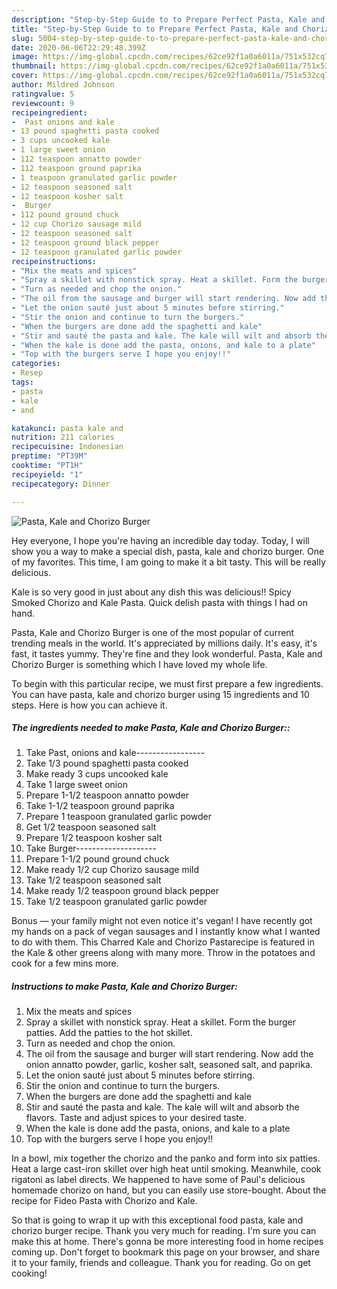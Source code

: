 ```yaml
---
description: "Step-by-Step Guide to to Prepare Perfect Pasta, Kale and Chorizo Burger"
title: "Step-by-Step Guide to to Prepare Perfect Pasta, Kale and Chorizo Burger"
slug: 5004-step-by-step-guide-to-to-prepare-perfect-pasta-kale-and-chorizo-burger
date: 2020-06-06T22:29:48.399Z
image: https://img-global.cpcdn.com/recipes/62ce92f1a0a6011a/751x532cq70/pasta-kale-and-chorizo-burger-recipe-main-photo.jpg
thumbnail: https://img-global.cpcdn.com/recipes/62ce92f1a0a6011a/751x532cq70/pasta-kale-and-chorizo-burger-recipe-main-photo.jpg
cover: https://img-global.cpcdn.com/recipes/62ce92f1a0a6011a/751x532cq70/pasta-kale-and-chorizo-burger-recipe-main-photo.jpg
author: Mildred Johnson
ratingvalue: 5
reviewcount: 9
recipeingredient:
-  Past onions and kale
- 13 pound spaghetti pasta cooked
- 3 cups uncooked kale
- 1 large sweet onion
- 112 teaspoon annatto powder
- 112 teaspoon ground paprika
- 1 teaspoon granulated garlic powder
- 12 teaspoon seasoned salt
- 12 teaspoon kosher salt
-  Burger
- 112 pound ground chuck
- 12 cup Chorizo sausage mild
- 12 teaspoon seasoned salt
- 12 teaspoon ground black pepper
- 12 teaspoon granulated garlic powder
recipeinstructions:
- "Mix the meats and spices"
- "Spray a skillet with nonstick spray. Heat a skillet. Form the burger patties. Add the patties to the hot skillet."
- "Turn as needed and chop the onion."
- "The oil from the sausage and burger will start rendering. Now add the onion annatto powder, garlic, kosher salt, seasoned salt, and paprika."
- "Let the onion sauté just about 5 minutes before stirring."
- "Stir the onion and continue to turn the burgers."
- "When the burgers are done add the spaghetti and kale"
- "Stir and sauté the pasta and kale. The kale will wilt and absorb the flavors. Taste and adjust spices to your desired taste."
- "When the kale is done add the pasta, onions, and kale to a plate"
- "Top with the burgers serve I hope you enjoy!!"
categories:
- Resep
tags:
- pasta
- kale
- and

katakunci: pasta kale and
nutrition: 211 calories
recipecuisine: Indonesian
preptime: "PT39M"
cooktime: "PT1H"
recipeyield: "1"
recipecategory: Dinner

---
```



![Pasta, Kale and Chorizo Burger](https://img-global.cpcdn.com/recipes/62ce92f1a0a6011a/751x532cq70/pasta-kale-and-chorizo-burger-recipe-main-photo.jpg)

Hey everyone, I hope you're having an incredible day today. Today, I will show you a way to make a special dish, pasta, kale and chorizo burger. One of my favorites. This time, I am going to make it a bit tasty. This will be really delicious.

Kale is so very good in just about any dish this was delicious!! Spicy Smoked Chorizo and Kale Pasta. Quick delish pasta with things I had on hand.

Pasta, Kale and Chorizo Burger is one of the most popular of current trending meals in the world. It's appreciated by millions daily. It's easy, it's fast, it tastes yummy. They're fine and they look wonderful. Pasta, Kale and Chorizo Burger is something which I have loved my whole life.


To begin with this particular recipe, we must first prepare a few ingredients. You can have pasta, kale and chorizo burger using 15 ingredients and 10 steps. Here is how you can achieve it.

##### The ingredients needed to make Pasta, Kale and Chorizo Burger::

1. Take  Past, onions and kale-----------------
1. Take 1/3 pound spaghetti pasta cooked
1. Make ready 3 cups uncooked kale
1. Take 1 large sweet onion
1. Prepare 1-1/2 teaspoon annatto powder
1. Take 1-1/2 teaspoon ground paprika
1. Prepare 1 teaspoon granulated garlic powder
1. Get 1/2 teaspoon seasoned salt
1. Prepare 1/2 teaspoon kosher salt
1. Take  Burger--------------------
1. Prepare 1-1/2 pound ground chuck
1. Make ready 1/2 cup Chorizo sausage mild
1. Take 1/2 teaspoon seasoned salt
1. Make ready 1/2 teaspoon ground black pepper
1. Take 1/2 teaspoon granulated garlic powder


Bonus — your family might not even notice it&#39;s vegan! I have recently got my hands on a pack of vegan sausages and I instantly know what I wanted to do with them. This Charred Kale and Chorizo Pastarecipe is featured in the Kale &amp; other greens along with many more. Throw in the potatoes and cook for a few mins more. 

##### Instructions to make Pasta, Kale and Chorizo Burger:

1. Mix the meats and spices
1. Spray a skillet with nonstick spray. Heat a skillet. Form the burger patties. Add the patties to the hot skillet.
1. Turn as needed and chop the onion.
1. The oil from the sausage and burger will start rendering. Now add the onion annatto powder, garlic, kosher salt, seasoned salt, and paprika.
1. Let the onion sauté just about 5 minutes before stirring.
1. Stir the onion and continue to turn the burgers.
1. When the burgers are done add the spaghetti and kale
1. Stir and sauté the pasta and kale. The kale will wilt and absorb the flavors. Taste and adjust spices to your desired taste.
1. When the kale is done add the pasta, onions, and kale to a plate
1. Top with the burgers serve I hope you enjoy!!


In a bowl, mix together the chorizo and the panko and form into six patties. Heat a large cast-iron skillet over high heat until smoking. Meanwhile, cook rigatoni as label directs. We happened to have some of Paul&#39;s delicious homemade chorizo on hand, but you can easily use store-bought. About the recipe for Fideo Pasta with Chorizo and Kale. 

So that is going to wrap it up with this exceptional food pasta, kale and chorizo burger recipe. Thank you very much for reading. I'm sure you can make this at home. There's gonna be more interesting food in home recipes coming up. Don't forget to bookmark this page on your browser, and share it to your family, friends and colleague. Thank you for reading. Go on get cooking!
